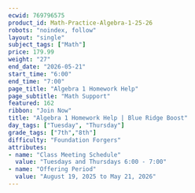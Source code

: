 ```yaml
---
ecwid: 769796575
product_id: Math-Practice-Algebra-1-25-26
robots: "noindex, follow"
layout: "single"
subject_tags: ["Math"]
price: 179.99
weight: "27"
end_date: "2026-05-21"
start_time: "6:00"
end_time: "7:00"
page_title: "Algebra 1 Homework Help"
page_subtitle: "Math Support"
featured: 162
ribbon: "Join Now"
title: "Algebra 1 Homework Help | Blue Ridge Boost"
day_tags: ["Tuesday", "Thursday"]
grade_tags: ["7th","8th"]
difficulty: "Foundation Forgers"
attributes:
- name: "Class Meeting Schedule"
  value: "Tuesdays and Thursdays 6:00 - 7:00"
- name: "Offering Period"
  value: "August 19, 2025 to May 21, 2026"
---
```


